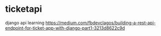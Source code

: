 # ticketapi
django api learning
https://medium.com/fbdevclagos/building-a-rest-api-endpoint-for-ticket-app-with-django-part1-3213d8622c9d
